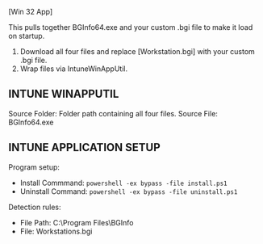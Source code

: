 [Win 32 App]

This pulls together BGInfo64.exe and your custom .bgi file to make it load on startup.  
1. Download all four files and replace [Workstation.bgi] with your custom .bgi file.
2. Wrap files via IntuneWinAppUtil.

**INTUNE WINAPPUTIL**
---------------------
Source Folder: Folder path containing all four files. 
Source File: BGInfo64.exe

**INTUNE APPLICATION SETUP**
----------------------------
Program setup:
- Install Commmand: ```powershell -ex bypass -file install.ps1```
- Uninstall Command: ```powershell -ex bypass -file uninstall.ps1``` 

Detection rules:
- File Path: C:\Program Files\BGInfo
- File: Workstations.bgi